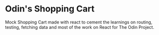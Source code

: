 # Odin's Shopping Cart

Mock Shopping Cart made with react to cement the learnings on routing, testing, fetching data and most of the work on React for The Odin Project.